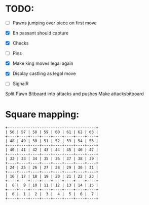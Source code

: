 # TODO:

- [ ] Pawns jumping over piece on first move
- [x] En passant should capture
- [x] Checks
- [ ] Pins
- [x] Make king moves legal again
- [x] Display castling as legal move
- [ ] SignalR


Split Pawn Bitboard into attacks and pushes
Make attacksbitboard

# Square mapping:

```
+---------------------------------------+
| 56 | 57 | 58 | 59 | 60 | 61 | 62 | 63 |
+----+----+----+----+----+----+----+----+
| 48 | 49 | 50 | 51 | 52 | 53 | 54 | 55 |
+----+----+----+----+----+----+----+----+
| 40 | 41 | 42 | 43 | 44 | 45 | 46 | 47 |
+----+----+----+----+----+----+----+----+
| 32 | 33 | 34 | 35 | 36 | 37 | 38 | 39 |
+----+----+----+----+----+----+----+----+
| 24 | 25 | 26 | 27 | 28 | 29 | 30 | 31 |
+----+----+----+----+----+----+----+----+
| 16 | 17 | 18 | 19 | 20 | 21 | 22 | 23 |
+----+----+----+----+----+----+----+----+
|  8 |  9 | 10 | 11 | 12 | 13 | 14 | 15 |
+----+----+----+----+----+----+----+----+
|  0 |  1 |  2 |  3 |  4 |  5 |  6 |  7 |
+----+----+----+----+----+----+----+----+
```